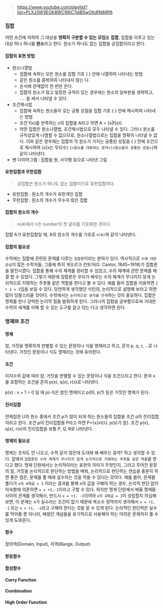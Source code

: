 > https://www.youtube.com/playlist?list=PLXJ3W1lEGK8WC99iC7djB5wOfoRN8jRf6

### 집합
어떤 조건에 의하여 그 대상을 **명확히 구분할 수 있는 모임**을 **집합**, 집합을 이루고 있는 대상 하나 하나를 **원소**라고 한다.
원소가 하나도 없는 집합을 공집합이라고 한다.


#### 집합의 표현 방법
- 원소나열법
  - 집합에 속하는 모든 원소를 집합 기호 { } 안에 나열하여 나타내는 방법
  - 같은 원소를 중복하여 나타내지 않는 다.
  - 순서에 관계없이 한 번만 쓴다.
  - 집합의 원소가 많고 일정한 규칙이 있는 경우에는 원소의 일부분을 생략하고, `...`을 써서 나타낼 수 있다.
- 조건제시법
  - 집합에 속하는 원소들이 갖는 공통 성질을 집합 기호 { } 안에 제시하여 나타내는 방법
  - 조건 f(x)를 만족하는 x의 집합을 A라고 하면 A = {x|f(x)}
  - 어떤 집합은 원소나열법, 조건제시법으로 모두 나타낼 수 있다. 그러나 원소를 규칙성있게 나열할 수 없으므로, 원소나열법으로는 집합을 명확히 나타낼 수 없다. 이와 같은 경우에는 집합의 각 원소가 가지는 공통된 성질을 { } 안에 조건으로 제시하여 {x|x는 무리수} `{<원소를 대표하는 문자>|<원소들의 공통된 성질>}`와 같이 나타낸다.
- 벤 다이어그램 : 집합을 원, 사각형 등으로 나타낸 그림

#### 유한집합과 무한집합
> 공집합은 원소가 하나도 없는 집합이므로 유한집합이다.

- 유한집합 : 원소의 개수가 유한개인 집합
- 무한집합 : 원소의 개수가 무수히 많은 집합

#### 집합의 원소의 개수
> n(A)에서 n은 number의 첫 글자를 기호화한 것이다.

집합 A가 유한집합일 때, A의 원소의 개수를 기호로 `n(A)`와 같이 나타낸다.

#### 집합의 필요성
수학에는 집합에 관련된 문제를 다루는 `집합론`이라는 분야가 있다. 역사적으로 `수에 대한 관심`이 많은 수학자들, 그중에 특히 게오르크 칸토어(G. Cantor, 1845~1918)가 집합론을 발전시켰다. 집합을 통해 수의 체계를 정리할 수 있었고, 수의 체계에 관한 문제를 해결 할 수 있었다. 그렇기 때문에 집합론은 우리가 배우는 수의 체계가 무너지지 않게 논리적으로 지탱하는 주춧돌 같은 역할을 한다고 볼 수 있다. 예를 들어 집합을 이용하면 `1 + 1 = 2`임을 보일 수 있다. 당연하게 생각했던 식인데, 논리적으로 설명해 보라고 하면 많이 당황스러울 것이다. 수학에서는 `논리적으로 생각을 전개`하는 것이 중요하다. 집합은 명제를 만나 강력한 논리적 힘들 발휘하게 된다. 그러니까 집합을 공부함으로써 거대한 수학의 세계를 이해 할 수 있는 도구를 갈고 닦는 다고 생각하면 된다.

### 명제와 조건
#### 명제
참, 거짓을 명확하게 판별할 수 있는 문장이나 식을 명제라고 하고, 흔히 p, q, r, ...로 나타낸다. 거짓인 문장이나 식도 명제라는 것에 유의한다.

#### 조건
미지수의 값에 따라 참, 거짓을 판별할 수 있는 문장이나 식을 조건으리고 한다. 문자 x를 포함하는 조건을 흔히 p(x), q(x), r(x)로 나타낸다.

p(x) : x + 1 = 0 일 때 p(-1)은 참인 명제이고 p(0), p(1) 등은 거짓인 명제가 된다.

#### 진리집합
전체집한 U의 원소 중에서 조건 p가 참이 되게 하는 원소들의 집합을 조건 p의 진리집합이라고 한다. 조건 p의 진리집합을 P라고 하면 P={x|x∈U, p(x)가 참}. 조건 p(x), q(x), r(x)의 진리집합을 보통 P, Q, R로 나타낸다.

#### 명제의 필요성
명제는 숫자도 안 나오고, 수학 같지 않은데 도대체 왜 배우는 걸까? 하고 생각할 수 있다. 앞에서 `집합론은 수의 체계가 무너지지 않게 논리적으로 지탱하는 주춧돌 같은 역할`을 한다고 했다. 명제 단원에서는 논리적이라는 표현의 의미가 무엇인지, 그리고 주어진 문장의 참, 거짓을 논리적으로 판단하는 방법을 배워, 논리적으로 판단하는 연습을 충분히 하면 좋은 점은, 문제를 풀 때에 실수하는 것을 막을 수 있다는 것이다. 예를 들어, 문제를 풀다가 `x의 4제곱 = 1` 이라는 결과를 통해 x의 값을 구해야 하는 경우, 논리적 판단 없이 익숙함에 의존하면 `x = +1,-1`이라고 구할 수 있다. 하지만 명제 단원에서 배울 명제들 사이의 관계를 생각해서, 반드시 `x = +1, -1`이어야 `x의 4제곱 = 1`이 성립할지 의심해보면, 이 문제는 x가 실수라는 조건이 없기 때문에 복소수 영역까지 생각해서 `x = +1, -1` 또는 `x = +i, -i`라고 구해야 한다는 것을 알 수 있게 된다. 논리적인 판단력은 실수를 막아줄 뿐 아니라, 배웠던 개념들을 유기적으로 사용해야 하는 어려운 문제까지 풀 수 있게 도와준다.

#### 함수
정의역(Domain, Input), 치역(Range, Output)

#### 항등함수

#### 합성함수

#### Curry Function

#### Combination

#### High Order Function